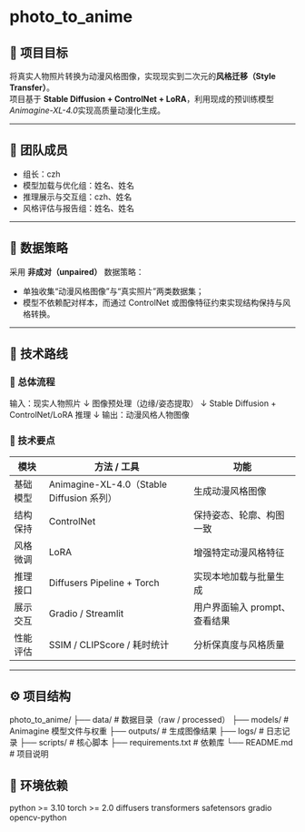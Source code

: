 # photo_to_anime

## 🎯 项目目标
将真实人物照片转换为动漫风格图像，实现现实到二次元的**风格迁移（Style Transfer）**。  
项目基于 **Stable Diffusion + ControlNet + LoRA**，利用现成的预训练模型*Animagine-XL-4.0*实现高质量动漫化生成。

---

## 👥 团队成员
- 组长：czh  
- 模型加载与优化组：姓名、姓名  
- 推理展示与交互组：czh、姓名  
- 风格评估与报告组：姓名、姓名  

---

## 🧩 数据策略
采用 **非成对（unpaired）** 数据策略：  
- 单独收集“动漫风格图像”与“真实照片”两类数据集；  
- 模型不依赖配对样本，而通过 ControlNet 或图像特征约束实现结构保持与风格转换。

---

## 🧠 技术路线

### 🔹 总体流程

输入：现实人物照片
↓
图像预处理（边缘/姿态提取）
↓
Stable Diffusion + ControlNet/LoRA 推理
↓
输出：动漫风格人物图像


### 🔹 技术要点
| 模块 | 方法 / 工具 | 功能 |
|------|---------------|------|
| 基础模型 | Animagine-XL-4.0（Stable Diffusion 系列） | 生成动漫风格图像 |
| 结构保持 | ControlNet | 保持姿态、轮廓、构图一致 |
| 风格微调 | LoRA | 增强特定动漫风格特征 |
| 推理接口 | Diffusers Pipeline + Torch | 实现本地加载与批量生成 |
| 展示交互 | Gradio / Streamlit | 用户界面输入 prompt、查看结果 |
| 性能评估 | SSIM / CLIPScore / 耗时统计 | 分析保真度与风格质量 |

---

## ⚙️ 项目结构

photo_to_anime/
├── data/ # 数据目录（raw / processed）
├── models/ # Animagine 模型文件与权重
├── outputs/ # 生成图像结果
├── logs/ # 日志记录
├── scripts/ # 核心脚本
├── requirements.txt # 依赖库
└── README.md # 项目说明

## 🧰 环境依赖

python >= 3.10
torch >= 2.0
diffusers
transformers
safetensors
gradio
opencv-python